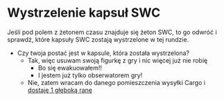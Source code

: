 # Wystrzelenie kapsuł SWC

Jeśli pod polem z żetonem czasu znajduje się żeton SWC, to go odwróć i sprawdź, które kapsuły SWC zostają wystrzelone w tej rundzie.

- Czy twoja postać jest w kapsule, która została wystrzelona?
    - Tak, więc usuwam swoją figurkę z gry i nic więcej już nie robię
        - Bo się ewakuowałem!! 
        - I jestem już tylko obserwatorem gry!
    - Nie, zatem wracam do danego pomieszczenia wysyłki Cargo i [dostaję 1 głęboką ranę](../../powtarzalne/dostaje-rane/dostaje-rane.md)
